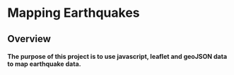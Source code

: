 # Mapping Earthquakes

## Overview 
#### The purpose of this project is to use javascript, leaflet and geoJSON data to map earthquake data.
